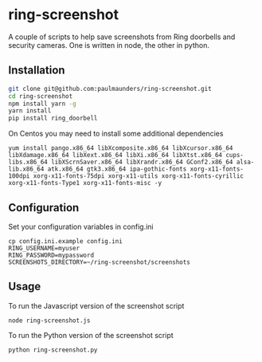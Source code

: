 # ring-screenshot
A couple of scripts to help save screenshots from Ring doorbells and security cameras. One is written in node, the other in python. 

## Installation
```bash
git clone git@github.com:paulmaunders/ring-screenshot.git
cd ring-screenshot
npm install yarn -g
yarn install
pip install ring_doorbell
```
On Centos you may need to install some additional dependencies
```
yum install pango.x86_64 libXcomposite.x86_64 libXcursor.x86_64 libXdamage.x86_64 libXext.x86_64 libXi.x86_64 libXtst.x86_64 cups-libs.x86_64 libXScrnSaver.x86_64 libXrandr.x86_64 GConf2.x86_64 alsa-lib.x86_64 atk.x86_64 gtk3.x86_64 ipa-gothic-fonts xorg-x11-fonts-100dpi xorg-x11-fonts-75dpi xorg-x11-utils xorg-x11-fonts-cyrillic xorg-x11-fonts-Type1 xorg-x11-fonts-misc -y
``` 

## Configuration
Set your configuration variables in config.ini
```
cp config.ini.example config.ini
RING_USERNAME=myuser 
RING_PASSWORD=mypassword 
SCREENSHOTS_DIRECTORY=~/ring-screenshot/screenshots
```
## Usage
To run the Javascript version of the screenshot script
```
node ring-screenshot.js
```
To run the Python version of the screenshot script
```
python ring-screenshot.py
```
